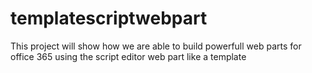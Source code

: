 templatescriptwebpart
=====================

This project will show how we are able to build powerfull web parts for office 365 using the script editor web part like a template

